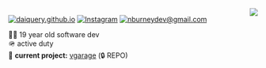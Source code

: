 <img align='right' src="https://github-readme-stats.vercel.app/api?username=daiquery&show_icons=true">

[![daiquery.github.io](https://img.shields.io/static/v1?label=daiquery.github.io&message=%20&color=yellow&logo=&style=flat-square&logoColor=white)](https://daiquery.github.io/)
[![Instagram](https://img.shields.io/static/v1?label=Instagram&message=%20&color=orange&logo=Instagram&style=flat-square&logoColor=white)](https://www.instagram.com/njburney/)
[![nburneydev@gmail.com](https://img.shields.io/static/v1?label=nburneydev@gmail.com&message=%20&color=red&logo=gmail&style=flat-square&logoColor=white)](mailto:nburneydev@gmail.com)
  
  
👨‍💻 19 year old software dev  
🪖 active duty  
🚧 **current project:** [vgarage](https://github.com/daiquery/car_management) (🔒 REPO)

